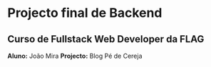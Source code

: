 # Projecto final de Backend
## Curso de Fullstack Web Developer da FLAG

**Aluno:** João Mira
**Projecto:** Blog Pé de Cereja
